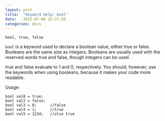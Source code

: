 ```yaml
---
layout: post
title:  "Keyword Help: bool"
date:   2015-07-08 15:37:30
categories: docs
---
```


	bool, true, false

`bool` is a keyword used to declare a boolean value, either true or false. Booleans are the same size as integers.
Booleans are usually used with the reserved words true and false, though integers can be used.

true and false evaluate to 1 and 0, respectively. You should, however, use the keywords when using booleans, because it makes your code more readable.

Usage:

	bool val0 = true;
	bool val2 = false;
	bool val3 = 0;		//false
	bool val4 = 1;		//true
	bool val5 = 1234;	//also true
